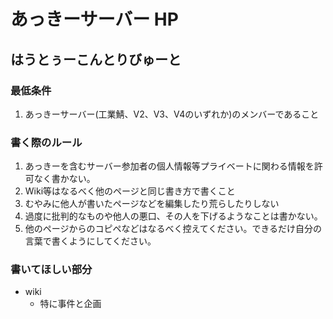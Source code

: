 # あっきーサーバー HP
## はうとぅーこんとりびゅーと
### 最低条件
1. あっきーサーバー(工業鯖、V2、V3、V4のいずれか)のメンバーであること
### 書く際のルール
1. あっきーを含むサーバー参加者の個人情報等プライベートに関わる情報を許可なく書かない。
2. Wiki等はなるべく他のページと同じ書き方で書くこと
3. むやみに他人が書いたページなどを編集したり荒らしたりしない
4. 過度に批判的なものや他人の悪口、その人を下げるようなことは書かない。
5. 他のページからのコピペなどはなるべく控えてください。できるだけ自分の言葉で書くようにしてください。
### 書いてほしい部分
- wiki
   - 特に事件と企画